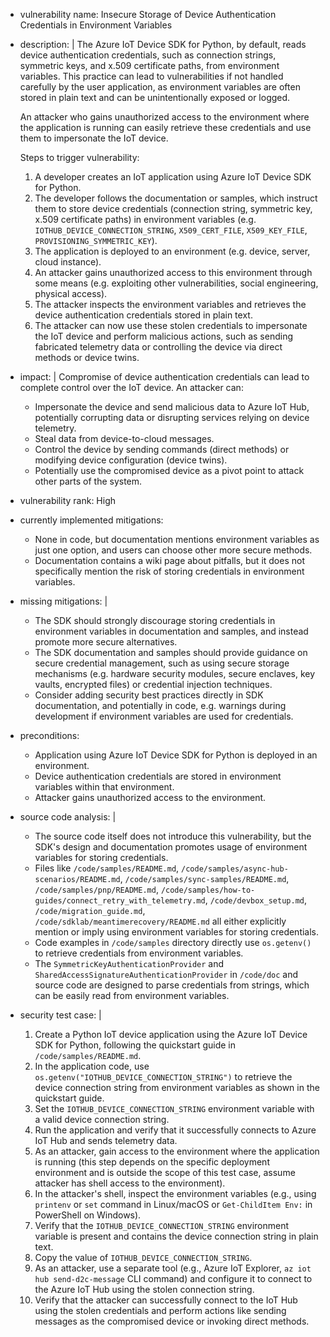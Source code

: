 - vulnerability name: Insecure Storage of Device Authentication Credentials in Environment Variables
- description: |
  The Azure IoT Device SDK for Python, by default, reads device authentication credentials, such as connection strings, symmetric keys, and x.509 certificate paths, from environment variables.
  This practice can lead to vulnerabilities if not handled carefully by the user application, as environment variables are often stored in plain text and can be unintentionally exposed or logged.

  An attacker who gains unauthorized access to the environment where the application is running can easily retrieve these credentials and use them to impersonate the IoT device.

  Steps to trigger vulnerability:
  1. A developer creates an IoT application using Azure IoT Device SDK for Python.
  2. The developer follows the documentation or samples, which instruct them to store device credentials (connection string, symmetric key, x.509 certificate paths) in environment variables (e.g. `IOTHUB_DEVICE_CONNECTION_STRING`, `X509_CERT_FILE`, `X509_KEY_FILE`, `PROVISIONING_SYMMETRIC_KEY`).
  3. The application is deployed to an environment (e.g. device, server, cloud instance).
  4. An attacker gains unauthorized access to this environment through some means (e.g. exploiting other vulnerabilities, social engineering, physical access).
  5. The attacker inspects the environment variables and retrieves the device authentication credentials stored in plain text.
  6. The attacker can now use these stolen credentials to impersonate the IoT device and perform malicious actions, such as sending fabricated telemetry data or controlling the device via direct methods or device twins.
- impact: |
  Compromise of device authentication credentials can lead to complete control over the IoT device.
  An attacker can:
  - Impersonate the device and send malicious data to Azure IoT Hub, potentially corrupting data or disrupting services relying on device telemetry.
  - Steal data from device-to-cloud messages.
  - Control the device by sending commands (direct methods) or modifying device configuration (device twins).
  - Potentially use the compromised device as a pivot point to attack other parts of the system.
- vulnerability rank: High
- currently implemented mitigations:
  - None in code, but documentation mentions environment variables as just one option, and users can choose other more secure methods.
  - Documentation contains a wiki page about pitfalls, but it does not specifically mention the risk of storing credentials in environment variables.
- missing mitigations: |
  - The SDK should strongly discourage storing credentials in environment variables in documentation and samples, and instead promote more secure alternatives.
  - The SDK documentation and samples should provide guidance on secure credential management, such as using secure storage mechanisms (e.g. hardware security modules, secure enclaves, key vaults, encrypted files) or credential injection techniques.
  - Consider adding security best practices directly in SDK documentation, and potentially in code, e.g. warnings during development if environment variables are used for credentials.
- preconditions:
  - Application using Azure IoT Device SDK for Python is deployed in an environment.
  - Device authentication credentials are stored in environment variables within that environment.
  - Attacker gains unauthorized access to the environment.
- source code analysis: |
  - The source code itself does not introduce this vulnerability, but the SDK's design and documentation promotes usage of environment variables for storing credentials.
  - Files like `/code/samples/README.md`, `/code/samples/async-hub-scenarios/README.md`, `/code/samples/sync-samples/README.md`, `/code/samples/pnp/README.md`, `/code/samples/how-to-guides/connect_retry_with_telemetry.md`, `/code/devbox_setup.md`, `/code/migration_guide.md`, `/code/sdklab/meantimerecovery/README.md` all either explicitly mention or imply using environment variables for storing credentials.
  - Code examples in `/code/samples` directory directly use `os.getenv()` to retrieve credentials from environment variables.
  - The `SymmetricKeyAuthenticationProvider` and `SharedAccessSignatureAuthenticationProvider` in `/code/doc` and source code are designed to parse credentials from strings, which can be easily read from environment variables.
- security test case: |
  1. Create a Python IoT device application using the Azure IoT Device SDK for Python, following the quickstart guide in `/code/samples/README.md`.
  2. In the application code, use `os.getenv("IOTHUB_DEVICE_CONNECTION_STRING")` to retrieve the device connection string from environment variables as shown in the quickstart guide.
  3. Set the `IOTHUB_DEVICE_CONNECTION_STRING` environment variable with a valid device connection string.
  4. Run the application and verify that it successfully connects to Azure IoT Hub and sends telemetry data.
  5. As an attacker, gain access to the environment where the application is running (this step depends on the specific deployment environment and is outside the scope of this test case, assume attacker has shell access to the environment).
  6. In the attacker's shell, inspect the environment variables (e.g., using `printenv` or `set` command in Linux/macOS or `Get-ChildItem Env:` in PowerShell on Windows).
  7. Verify that the `IOTHUB_DEVICE_CONNECTION_STRING` environment variable is present and contains the device connection string in plain text.
  8. Copy the value of `IOTHUB_DEVICE_CONNECTION_STRING`.
  9. As an attacker, use a separate tool (e.g., Azure IoT Explorer, `az iot hub send-d2c-message` CLI command) and configure it to connect to the Azure IoT Hub using the stolen connection string.
  10. Verify that the attacker can successfully connect to the IoT Hub using the stolen credentials and perform actions like sending messages as the compromised device or invoking direct methods.